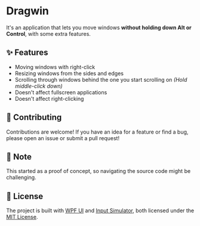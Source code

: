 # Dragwin
It's an application that lets you move windows **without holding down Alt or Control**, with some extra features.
## ✨ Features

- Moving windows with right-click
- Resizing windows from the sides and edges
- Scrolling through windows behind the one you start scrolling on _(Hold middle-click down)_
- Doesn't affect fullscreen applications
- Doesn't affect right-clicking
  
## 🤝 Contributing
Contributions are welcome! If you have an idea for a feature or find a bug, please open an issue or submit a pull request!

## 📝 Note
This started as a proof of concept, so navigating the source code might be challenging.

## 📜 License

The project is built with [WPF UI](https://github.com/lepoco/wpfui) and [Input Simulator](https://github.com/michaelnoonan/inputsimulator), both licensed under the [MIT License](https://github.com/lepoco/wpfui/blob/main/LICENSE).
